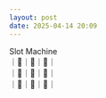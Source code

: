 ```yaml
---
layout: post
date: 2025-04-14 20:09
---
```


Slot Machine<br />
｜🏴｜🏴｜🍇｜<br />
｜🍇｜🍇｜🤡｜<br />
｜💎｜🍒｜🔔｜<br />

